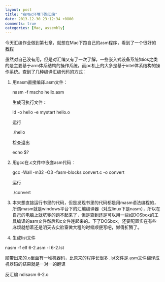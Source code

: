 ```yaml
---
layout: post
title: "在Mac环境下跑汇编"
date: 2013-12-30 23:12:34 +0800
comments: true
categories: [Mac, assembly]
---
```

今天汇编作业做到第七章，就想在Mac下跑自己的asm程序，看到了一个很好的[教程](http://www.raywenderlich.com/37181/ios-assembly-tutorial)

虽然对自己没有用，但是对汇编又有了一次了解，一些嵌入式设备系统如ios之类的是主要基于arm体系结构的操作系统，而pc机上的大多是基于intel体系结构的操作系统。查到了几种编译汇编代码的方式：

1. 用nasm直接编译.asm文件：

     nasm -f macho hello.asm

    生成可执行文件：

     ld -o hello -e mystart hello.o

     运行

    ./hello

    检查退出

    echo $?

2. 用gcc在.c文件中嵌套asm代码：

    gcc -Wall -m32 -O3 -fasm-blocks convert.c -o convert

    运行

    ./convert

3. 本来想直接运行书里的代码，但是发现书里的代码都是用masm语法编程的，所谓masm就是windows平台下的汇编编译器（对应linux下是nasm），所以在自己的电脑上就坑爹的跑不起来了，但是查到还是可以用一些如DOSbox的工具编译的asm文件然后和c文件连起来的。下了DOSbox，还要配置实在有些麻烦就想着还是明天去实验室做大程的时候顺便写吧，懒得折腾了。  

4. 生成list文件

nasm -f elf 6-2.asm -l 6-2.lst 

顺带出来的.o里面有一堆机器码，比原来的程序长很多
.lst文件是.asm文件翻译成机器码的结果就是一对一的翻译

反汇编
ndisasm 6-2.o